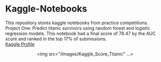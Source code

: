 # Kaggle-Notebooks
This repository stores kaggle notebooks from practice competitions.
<br/>
Project One: Predict titanic survivors using random forest and logistic regression models. This notebook had a final score of 78.47 by the AUC score and ranked in the top 17% of submissions.
<br/>
[Kaggle Profile](https://www.kaggle.com/sarahspence)
      <center><img src="/Images/Kaggle_Score_Titanic" ...></center>

